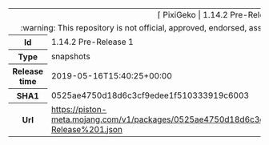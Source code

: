 <html><table>
<tr><td colspan="2" align="center"><img width="0" height="0"><br/>⌈ PixiGeko | 1.14.2 Pre-Release 1 ⌋<br/><img width="0" height="0"></td></tr>
<tr><td colspan="2" align="center"><img width="0" height="0"><br/>
:warning: This repository is not official, approved, endorsed, associated or connected with Mojang :warning:
<br/><img width="0" height="0"></td></tr>
<tr><th>Id</th><td>1.14.2 Pre-Release 1</td></tr>
<tr><th>Type</th><td>snapshots</td></tr>
<tr><th>Release time</th><td>2019-05-16T15:40:25+00:00</td></tr>
<tr><th>SHA1</th><td>0525ae4750d18d6c3cf9edee1f510333919c6003</td></tr>
<tr><th>Url</th><td><a href="https://piston-meta.mojang.com/v1/packages/0525ae4750d18d6c3cf9edee1f510333919c6003/1.14.2%20Pre-Release%201.json">https://piston-meta.mojang.com/v1/packages/0525ae4750d18d6c3cf9edee1f510333919c6003/1.14.2%20Pre-Release%201.json</a></td></tr>